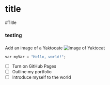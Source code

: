 # title
#Title

### testing <h3>

Add an image of a Yaktocate
![Image of Yaktocat](https://octodex.github.com/images/yaktocat.png)


``` python
var myVar = "Hello, world!";
```

- [ ] Turn on GitHub Pages
- [ ] Outline my portfolio
- [ ] Introduce myself to the world

